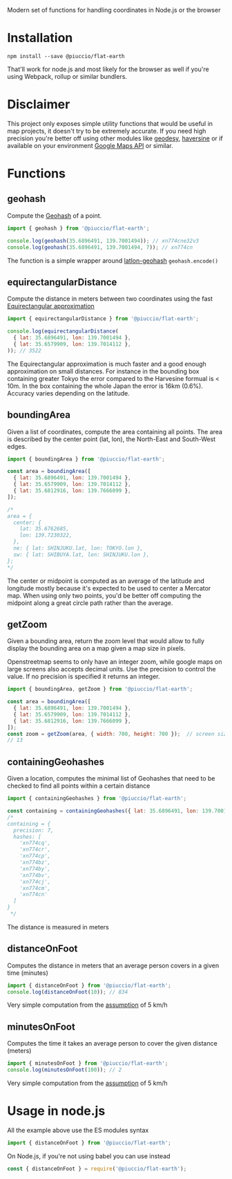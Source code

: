 Modern set of functions for handling coordinates in Node.js or the browser

# Installation

`npm install --save @piuccio/flat-earth`

That'll work for node.js and most likely for the browser as well if you're using Webpack, rollup or similar bundlers.

# Disclaimer

This project only exposes simple utility functions that would be useful in map projects, it doesn't try to be extremely accurate.
If you need high precision you're better off using other modules like [geodesy](https://github.com/chrisveness/geodesy), [haversine](https://github.com/njj/haversine) or if available on your environment [Google Maps API](https://developers.google.com/maps/documentation/javascript/reference/3.exp/) or similar.


# Functions

## geohash

Compute the [Geohash](https://en.wikipedia.org/wiki/Geohash) of a point.

```js
import { geohash } from '@piuccio/flat-earth';

console.log(geohash(35.6896491, 139.7001494)); // xn774cne32v3
console.log(geohash(35.6896491, 139.7001494, 7)); // xn774cn
```

The function is a simple wrapper around [latlon-geohash](https://github.com/chrisveness/latlon-geohash) `geohash.encode()`

## equirectangularDistance

Compute the distance in meters between two coordinates using the fast [Equirectangular approximation](https://www.movable-type.co.uk/scripts/latlong.html#equirectangular)

```js
import { equirectangularDistance } from '@piuccio/flat-earth';

console.log(equirectangularDistance(
  { lat: 35.6896491, lon: 139.7001494 },
  { lat: 35.6579909, lon: 139.7014112 },
)); // 3522
```

The Equirectangular approximation is much faster and a good enough approximation on small distances.
For instance in the bounding box containing greater Tokyo the error compared to the Harvesine formual is < 10m. In the box containing the whole Japan the error is 16km (0.6%).
Accuracy varies depending on the latitude.


## boundingArea

Given a list of coordinates, compute the area containing all points.
The area is described by the center point (lat, lon), the North-East and South-West edges.

```js
import { boundingArea } from '@piuccio/flat-earth';

const area = boundingArea([
  { lat: 35.6896491, lon: 139.7001494 },
  { lat: 35.6579909, lon: 139.7014112 },
  { lat: 35.6812916, lon: 139.7666099 },
]);

/*
area = {
  center: {
    lat: 35.6762685,
    lon: 139.7230322,
  },
  ne: { lat: SHINJUKU.lat, lon: TOKYO.lon },
  sw: { lat: SHIBUYA.lat, lon: SHINJUKU.lon },
};
*/
```

The center or midpoint is computed as an average of the latitude and longitude mostly because it's expected to be used to center a Mercator map.
When using only two points, you'd be better off computing the midpoint along a great circle path rather than the average.


## getZoom

Given a bounding area, return the zoom level that would allow to fully display the bounding area on a map given a map size in pixels.

Openstreetmap seems to only have an integer zoom, while google maps on large screens also accepts decimal units. Use the precision to control the value. If no precision is specified it returns an integer.

```js
import { boundingArea, getZoom } from '@piuccio/flat-earth';

const area = boundingArea([
  { lat: 35.6896491, lon: 139.7001494 },
  { lat: 35.6579909, lon: 139.7014112 },
  { lat: 35.6812916, lon: 139.7666099 },
]);
const zoom = getZoom(area, { width: 700, height: 700 });  // screen size in pixel
// 13
```

## containingGeohashes

Given a location, computes the minimal list of Geohashes that need to be checked to find all points within a certain distance

```js
import { containingGeohashes } from '@piuccio/flat-earth';

const containing = containingGeohashes({ lat: 35.6896491, lon: 139.7001494 }, 100);
/*
containing = {
  precision: 7,
  hashes: [
    'xn774cq',
    'xn774cr',
    'xn774cp',
    'xn774bz',
    'xn774by',
    'xn774bv',
    'xn774cj',
    'xn774cm',
    'xn774cn'
  ]
}
 */
```

The distance is measured in meters

## distanceOnFoot

Computes the distance in meters that an average person covers in a given time (minutes)

```js
import { distanceOnFoot } from '@piuccio/flat-earth';
console.log(distanceOnFoot(10)); // 834
```

Very simple computation from the [assumption](https://en.wikipedia.org/wiki/Walking) of 5 km/h


## minutesOnFoot

Computes the time it takes an average person to cover the given distance (meters)

```js
import { minutesOnFoot } from '@piuccio/flat-earth';
console.log(minutesOnFoot(100)); // 2
```

Very simple computation from the [assumption](https://en.wikipedia.org/wiki/Walking) of 5 km/h


# Usage in node.js

All the example above use the ES modules syntax

```js
import { distanceOnFoot } from '@piuccio/flat-earth';
```

On Node.js, if you're not using babel you can use instead

```js
const { distanceOnFoot } = require('@piuccio/flat-earth');
```
